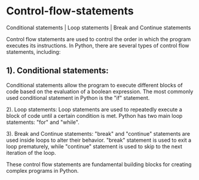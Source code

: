 # Control-flow-statements
Conditional statements | Loop statements | Break and Continue statements


Control flow statements are used to control the order in which the program executes its instructions. 
In Python, there are several types of control flow statements, including:

## 1). Conditional statements:
Conditional statements allow the program to execute different blocks of code based on the evaluation of a boolean expression. 
The most commonly used conditional statement in Python is the "if" statement.


2). Loop statements:
Loop statements are used to repeatedly execute a block of code until a certain condition is met. 
Python has two main loop statements: "for" and "while".


3). Break and Continue statements:
"break" and "continue" statements are used inside loops to alter their behavior. 
"break" statement is used to exit a loop prematurely, while "continue" statement is used to skip to the next iteration of the loop.


These control flow statements are fundamental building blocks for creating complex programs in Python.
